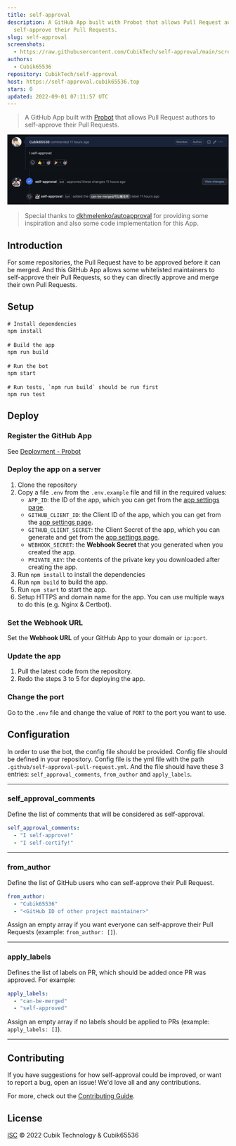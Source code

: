 ```yaml
---
title: self-approval
description: A GitHub App built with Probot that allows Pull Request authors to
  self-approve their Pull Requests.
slug: self-approval
screenshots:
  - https://raw.githubusercontent.com/CubikTech/self-approval/main/screenshot.png
authors:
  - Cubik65536
repository: CubikTech/self-approval
host: https://self-approval.cubik65536.top
stars: 0
updated: 2022-09-01 07:11:57 UTC
---
```


> A GitHub App built with [Probot](https://github.com/probot/probot) that allows Pull Request authors to self-approve their Pull Requests.

![Screenshot](https://raw.githubusercontent.com/CubikTech/self-approval/main/screenshot.png)

> Special thanks to [dkhmelenko/autoapproval](https://github.com/dkhmelenko/autoapproval) for providing some inspiration and also some code implementation for this App.

## Introduction

For some repositories, the Pull Request have to be approved before it can be merged. And this GitHub App allows some whitelisted maintainers to self-approve their Pull Requests, so they can directly approve and merge their own Pull Requests.

## Setup

```shell
# Install dependencies
npm install

# Build the app
npm run build

# Run the bot
npm start

# Run tests, `npm run build` should be run first
npm run test
```

## Deploy

### Register the GitHub App

See [Deployment - Probot](https://probot.github.io/docs/deployment/#register-the-github-app)

### Deploy the app on a server

1. Clone the repository
2. Copy a file `.env` from the `.env.example` file and fill in the required values:
   - `APP_ID`: the ID of the app, which you can get from the [app settings page](https://github.com/settings/apps).
   - `GITHUB_CLIENT_ID`: the Client ID of the app, which you can get from the [app settings page](https://github.com/settings/apps).
   - `GITHUB_CLIENT_SECRET`: the Client Secret of the app, which you can generate and get from the [app settings page](https://github.com/settings/apps).
   - `WEBHOOK_SECRET`: the **Webhook Secret** that you generated when you created the app.
   - `PRIVATE_KEY`: the contents of the private key you downloaded after creating the app.
3. Run `npm install` to install the dependencies
4. Run `npm build` to build the app.
5. Run `npm start` to start the app.
6. Setup HTTPS and domain name for the app. You can use multiple ways to do this (e.g. Nginx & Certbot).

### Set the **Webhook URL**

Set the **Webhook URL** of your GitHub App to your domain or `ip:port`.

### Update the app

1. Pull the latest code from the repository.
2. Redo the steps 3 to 5 for deploying the app.

### Change the port

Go to the `.env` file and change the value of `PORT` to the port you want to use.

## Configuration

In order to use the bot, the config file should be provided. Config file should be defined in your repository. Config file is the yml file with the path `.github/self-approval-pull-request.yml`. And the file should have these 3 entries: `self_approval_comments`, `from_author` and `apply_labels`.

---

### self_approval_comments

Define the list of comments that will be considered as self-approval.

```yml
self_approval_comments:
  - "I self-approve!"
  - "I self-certify!"
```

---

### from_author

Define the list of GitHub users who can self-approve their Pull Request.

```yml
from_author:
  - "Cubik65536"
  - "<GitHub ID of other project maintainer>"
```

Assign an empty array if you want everyone can self-approve their Pull Requests (example: `from_author: []`).

---

### apply_labels

Defines the list of labels on PR, which should be added once PR was approved. For example:

```yml
apply_labels:
  - "can-be-merged"
  - "self-approved"
```

Assign an empty array if no labels should be applied to PRs (example: `apply_labels: []`).

---

## Contributing

If you have suggestions for how self-approval could be improved, or want to report a bug, open an issue! We'd love all and any contributions.

For more, check out the [Contributing Guide](CONTRIBUTING.md).

## License

[ISC](LICENSE) © 2022 Cubik Technology & Cubik65536
